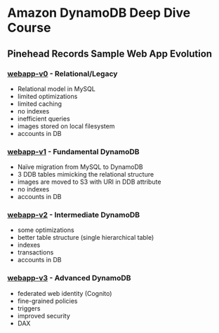 # Amazon DynamoDB Deep Dive Course

## Pinehead Records Sample Web App Evolution

### [webapp-v0](./webapp-v0) - Relational/Legacy

- Relational model in MySQL
- limited optimizations
- limited caching
- no indexes
- inefficient queries
- images stored on local filesystem
- accounts in DB

### [webapp-v1](./webapp-v1) - Fundamental DynamoDB

- Naïve migration from MySQL to DynamoDB
- 3 DDB tables mimicking the relational structure
- images are moved to S3 with URI in DDB attribute
- no indexes
- accounts in DB

### [webapp-v2](./webapp-v2) - Intermediate DynamoDB

- some optimizations
- better table structure (single hierarchical table)
- indexes
- transactions
- accounts in DB

### [webapp-v3](./webapp-v3) - Advanced DynamoDB

- federated web identity (Cognito)
- fine-grained policies
- triggers
- improved security
- DAX


